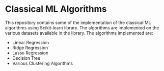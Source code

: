 # Classical ML Algorithms

This repository contains some of the implementation of the classical ML algorithms using Scikit-learn library. The algorithms are implemented on the various datasets available in the library. The algorithms implemented are:
- Linear Regression
- Ridge Regression
- Lasso Regression
- Decision Tree
- Various Clustering Algorithms
